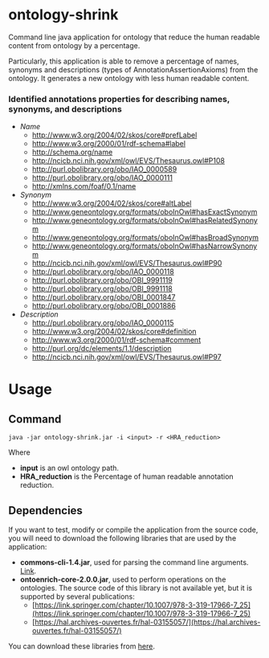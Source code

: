 # ontology-shrink
Command line java application for ontology that reduce the human readable content from ontology by a percentage.
 
Particularly, this application is able to remove a percentage of names, synonyms and descriptions (types of AnnotationAssertionAxioms) from the ontology. It generates a new ontology with less human readable content.

### Identified annotations properties for describing names, synonyms, and descriptions
- *Name*
    - http://www.w3.org/2004/02/skos/core#prefLabel
    - http://www.w3.org/2000/01/rdf-schema#label
    - http://schema.org/name
    - http://ncicb.nci.nih.gov/xml/owl/EVS/Thesaurus.owl#P108
    - http://purl.obolibrary.org/obo/IAO_0000589
    - http://purl.obolibrary.org/obo/IAO_0000111
    - http://xmlns.com/foaf/0.1/name
- *Synonym*
    - http://www.w3.org/2004/02/skos/core#altLabel
    - http://www.geneontology.org/formats/oboInOwl#hasExactSynonym
    - http://www.geneontology.org/formats/oboInOwl#hasRelatedSynonym
    - http://www.geneontology.org/formats/oboInOwl#hasBroadSynonym
    - http://www.geneontology.org/formats/oboInOwl#hasNarrowSynonym
    - http://ncicb.nci.nih.gov/xml/owl/EVS/Thesaurus.owl#P90
    - http://purl.obolibrary.org/obo/IAO_0000118
    - http://purl.obolibrary.org/obo/OBI_9991119
    - http://purl.obolibrary.org/obo/OBI_9991118
    - http://purl.obolibrary.org/obo/OBI_0001847
    - http://purl.obolibrary.org/obo/OBI_0001886
- *Description*
    - http://purl.obolibrary.org/obo/IAO_0000115
    - http://www.w3.org/2004/02/skos/core#definition
    - http://www.w3.org/2000/01/rdf-schema#comment
    - http://purl.org/dc/elements/1.1/description
    - http://ncicb.nci.nih.gov/xml/owl/EVS/Thesaurus.owl#P97

# Usage
## Command
`java -jar ontology-shrink.jar -i <input> -r <HRA_reduction>`

Where

- **input** is an owl ontology path.
- **HRA_reduction** is the Percentage of human readable annotation reduction.

## Dependencies
If you want to test, modify or compile the application from the source code, you will need to download the following libraries that are used by the application:

- **commons-cli-1.4.jar**, used for parsing the command line arguments. [Link](https://commons.apache.org/proper/commons-cli/).
- **ontoenrich-core-2.0.0.jar**, used to perform operations on the ontologies. The source code of this library is not available yet, but it is supported by several publications:
    -  [https://link.springer.com/chapter/10.1007/978-3-319-17966-7_25](https://link.springer.com/chapter/10.1007/978-3-319-17966-7_25)
    - [https://hal.archives-ouvertes.fr/hal-03155057/](https://hal.archives-ouvertes.fr/hal-03155057/)

You can download these libraries from [here](http://semantics.inf.um.es/ontology-metrics-libs/libs.zip).
